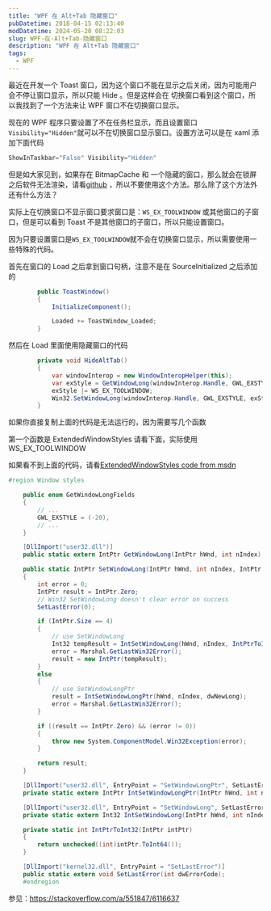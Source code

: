 ```yaml
---
title: "WPF 在 Alt+Tab 隐藏窗口"
pubDatetime: 2018-04-15 02:13:40
modDatetime: 2024-05-20 08:22:03
slug: WPF-在-Alt+Tab-隐藏窗口
description: "WPF 在 Alt+Tab 隐藏窗口"
tags:
  - WPF
---
```





最近在开发一个 Toast 窗口，因为这个窗口不能在显示之后关闭，因为可能用户会不停让窗口显示，所以只能 Hide 。但是这样会在 切换窗口看到这个窗口，所以我找到了一个方法来让 WPF 窗口不在切换窗口显示。

<!--more-->


<!-- CreateTime:2018/4/15 10:13:40 -->

<!-- csdn -->

现在的 WPF 程序只要设置了不在任务栏显示，而且设置窗口`Visibility="Hidden"`就可以不在切换窗口显示窗口。设置方法可以是在 xaml 添加下面代码

```csharp
ShowInTaskbar="False" Visibility="Hidden"
```

但是如大家见到，如果存在 BitmapCache 和 一个隐藏的窗口，那么就会在锁屏之后软件无法渲染，请看[github](https://github.com/dotnet-campus/wpf-issues/tree/master/BitmapCache) ，所以不要使用这个方法。那么除了这个方法外还有什么方法？

实际上在切换窗口不显示窗口要求窗口是：`WS_EX_TOOLWINDOW` 或其他窗口的子窗口，但是可以看到 Toast 不是其他窗口的子窗口，所以只能设置窗口。

因为只要设置窗口是`WS_EX_TOOLWINDOW`就不会在切换窗口显示，所以需要使用一些特殊的代码。

首先在窗口的 Load 之后拿到窗口句柄，注意不是在 SourceInitialized 之后添加的

```csharp
        public ToastWindow()
        {
            InitializeComponent();

            Loaded += ToastWindow_Loaded;
        }
```

然后在 Load 里面使用隐藏窗口的代码

```csharp
        private void HideAltTab()
        {
            var windowInterop = new WindowInteropHelper(this);
            var exStyle = GetWindowLong(windowInterop.Handle, GWL_EXSTYLE);
            exStyle |= WS_EX_TOOLWINDOW;
            Win32.SetWindowLong(windowInterop.Handle, GWL_EXSTYLE, exStyle);
        }
```

如果你直接复制上面的代码是无法运行的，因为需要写几个函数

第一个函数是  ExtendedWindowStyles 请看下面，实际使用 WS_EX_TOOLWINDOW

<script src="https://gist.github.com/lindexi/21e4e640d53b3dcac3e6a6c69fc09db8.js"></script>

如果看不到上面的代码，请看[ExtendedWindowStyles code from msdn](https://gist.github.com/lindexi/21e4e640d53b3dcac3e6a6c69fc09db8 )

```csharp
#region Window styles

    public enum GetWindowLongFields
    {
        // ...
        GWL_EXSTYLE = (-20),
        // ...
    }

    [DllImport("user32.dll")]
    public static extern IntPtr GetWindowLong(IntPtr hWnd, int nIndex);

    public static IntPtr SetWindowLong(IntPtr hWnd, int nIndex, IntPtr dwNewLong)
    {
        int error = 0;
        IntPtr result = IntPtr.Zero;
        // Win32 SetWindowLong doesn't clear error on success
        SetLastError(0);

        if (IntPtr.Size == 4)
        {
            // use SetWindowLong
            Int32 tempResult = IntSetWindowLong(hWnd, nIndex, IntPtrToInt32(dwNewLong));
            error = Marshal.GetLastWin32Error();
            result = new IntPtr(tempResult);
        }
        else
        {
            // use SetWindowLongPtr
            result = IntSetWindowLongPtr(hWnd, nIndex, dwNewLong);
            error = Marshal.GetLastWin32Error();
        }

        if ((result == IntPtr.Zero) && (error != 0))
        {
            throw new System.ComponentModel.Win32Exception(error);
        }

        return result;
    }

    [DllImport("user32.dll", EntryPoint = "SetWindowLongPtr", SetLastError = true)]
    private static extern IntPtr IntSetWindowLongPtr(IntPtr hWnd, int nIndex, IntPtr dwNewLong);

    [DllImport("user32.dll", EntryPoint = "SetWindowLong", SetLastError = true)]
    private static extern Int32 IntSetWindowLong(IntPtr hWnd, int nIndex, Int32 dwNewLong);

    private static int IntPtrToInt32(IntPtr intPtr)
    {
        return unchecked((int)intPtr.ToInt64());
    }

    [DllImport("kernel32.dll", EntryPoint = "SetLastError")]
    public static extern void SetLastError(int dwErrorCode);
    #endregion
```

参见：https://stackoverflow.com/a/551847/6116637

